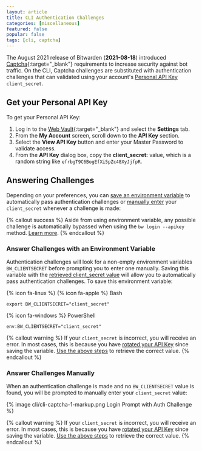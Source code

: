 ```yaml
---
layout: article
title: CLI Authentication Challenges
categories: [miscellaneous]
featured: false
popular: false
tags: [cli, captcha]
---
```


The August 2021 release of Bitwarden (**2021-08-18**) introduced [Captcha](https://www.hcaptcha.com/about){:target="\_blank"} requirements to increase security against bot traffic. On the CLI, Captcha challenges are substituted with authentication challenges that can validated using your account's [Personal API Key](/personal-api-key) `client_secret`.

## Get your Personal API Key

To get your Personal API Key:

1. Log in to the [Web Vault](https://vault.bitwarden.com){:target="\_blank"} and select the **Settings** tab.
2. From the **My Account** screen, scroll down to the **API Key** section.
3. Select the **View API Key** button and enter your Master Password to validate access.
4. From the **API Key** dialog box, copy the **client_secret:** value, which is a random string like `efrbgT9C6BogEfXi5pZc48XyJjfpR`.

## Answering Challenges

Depending on your preferences, you can [save an environment variable](#answer-challenges-with-an-environment-variable) to automatically pass authentication challenges or [manually enter](#using-the-prompt) your `client_secret` whenever a challenge is made:

{% callout success %}
Aside from using environment variable, any possible challenge is automatically bypassed when using the `bw login --apikey` method. [Learn more](/cli/#using-an-api-key).
{% endcallout %}

### Answer Challenges with an Environment Variable

Authentication challenges will look for a non-empty environment variables `BW_CLIENTSECRET` before prompting you to enter one manually. Saving this variable with the [retrieved client_secret value](#get-your-personal-api-key) will allow you to automatically pass authentication challenges. To save this environment variable:

{% icon fa-linux %} {% icon fa-apple %} Bash
```
export BW_CLIENTSECRET="client_secret"
```

{% icon fa-windows %} PowerShell
```
env:BW_CLIENTSECRET="client_secret"
```

{% callout warning %}
If your `client_secret` is incorrect, you will receive an error. In most cases, this is because you have [rotated your API Key](/personal-api-key/#rotate-your-api-key) since saving the variable. [Use the above steps](#get-your-personal-api-key) to retrieve the correct value.
{% endcallout %}

### Answer Challenges Manually

When an authentication challenge is made and no `BW_CLIENTSECRET` value is found, you will be prompted to manually enter your `client_secret` value:

{% image cli/cli-captcha-1-markup.png Login Prompt with Auth Challenge %}

{% callout warning %}
If your `client_secret` is incorrect, you will receive an error. In most cases, this is because you have [rotated your API Key](/personal-api-key/#rotate-your-api-key) since saving the variable. [Use the above steps](#get-your-personal-api-key) to retrieve the correct value.
{% endcallout %}
